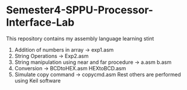 # Semester4-SPPU-Processor-Interface-Lab
This repository contains my assembly language learning stint
1) Addition of numbers in array -> exp1.asm
2) String Operations -> Exp2.asm
3) String manipulation using near and far procedure -> a.asm b.asm
4) Conversion -> BCDtoHEX.asm HEXtoBCD.asm
5) Simulate copy command -> copycmd.asm
Rest others are performed using Keil software
